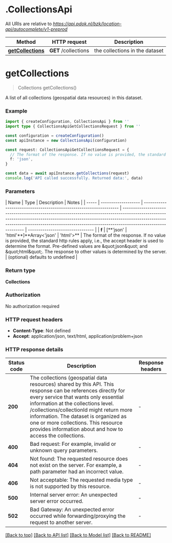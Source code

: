 # .CollectionsApi

All URIs are relative to *https://api.pdok.nl/bzk/location-api/autocomplete/v1-preprod*

| Method                                                 | HTTP request         | Description                    |
| ------------------------------------------------------ | -------------------- | ------------------------------ |
| [**getCollections**](CollectionsApi.md#getCollections) | **GET** /collections | the collections in the dataset |

# **getCollections**

> Collections getCollections()

A list of all collections (geospatial data resources) in this dataset.

### Example

```typescript
import { createConfiguration, CollectionsApi } from ''
import type { CollectionsApiGetCollectionsRequest } from ''

const configuration = createConfiguration()
const apiInstance = new CollectionsApi(configuration)

const request: CollectionsApiGetCollectionsRequest = {
  // The format of the response. If no value is provided, the standard http rules apply, i.e., the accept header is used to determine the format.  Pre-defined values are \"json\" and \"html\". The response to other values is determined by the server. (optional)
  f: 'json',
}

const data = await apiInstance.getCollections(request)
console.log('API called successfully. Returned data:', data)
```

### Parameters

| Name  | Type                | Description                                                        | Notes                                                                                                                                                                                                                                                                    |
| ----- | ------------------- | ------------------------------------------------------------------ | ------------------------------------------------------------------------------------------------------------------------------------------------------------------------------------------------------------------------------------------------------------------------ | -------------------------------- |
| **f** | [\*\*&#39;json&#39; | &#39;html&#39;**]**Array<&#39;json&#39; &#124; &#39;html&#39;>\*\* | The format of the response. If no value is provided, the standard http rules apply, i.e., the accept header is used to determine the format. Pre-defined values are \&quot;json\&quot; and \&quot;html\&quot;. The response to other values is determined by the server. | (optional) defaults to undefined |

### Return type

**Collections**

### Authorization

No authorization required

### HTTP request headers

- **Content-Type**: Not defined
- **Accept**: application/json, text/html, application/problem+json

### HTTP response details

| Status code | Description                                                                                                                                                                                                                                                                                                                                                                          | Response headers |
| ----------- | ------------------------------------------------------------------------------------------------------------------------------------------------------------------------------------------------------------------------------------------------------------------------------------------------------------------------------------------------------------------------------------ | ---------------- |
| **200**     | The collections (geospatial data resources) shared by this API. This response can be references directly for every service that wants only essential information at the collections level. /collections/collectionId might return more information. The dataset is organized as one or more collections. This resource provides information about and how to access the collections. | -                |
| **400**     | Bad request: For example, invalid or unknown query parameters.                                                                                                                                                                                                                                                                                                                       | -                |
| **404**     | Not found: The requested resource does not exist on the server. For example, a path parameter had an incorrect value.                                                                                                                                                                                                                                                                | -                |
| **406**     | Not acceptable: The requested media type is not supported by this resource.                                                                                                                                                                                                                                                                                                          | -                |
| **500**     | Internal server error: An unexpected server error occurred.                                                                                                                                                                                                                                                                                                                          | -                |
| **502**     | Bad Gateway: An unexpected error occurred while forwarding/proxying the request to another server.                                                                                                                                                                                                                                                                                   | -                |

[[Back to top]](#) [[Back to API list]](README.md#documentation-for-api-endpoints) [[Back to Model list]](README.md#documentation-for-models) [[Back to README]](README.md)
